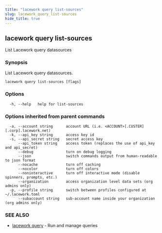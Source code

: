 ```yaml
---
title: "lacework query list-sources"
slug: lacework_query_list-sources
hide_title: true
---
```


## lacework query list-sources

List Lacework query datasources

### Synopsis

List Lacework query datasources.

```
lacework query list-sources [flags]
```

### Options

```
  -h, --help   help for list-sources
```

### Options inherited from parent commands

```
  -a, --account string      account URL (i.e. <ACCOUNT>[.CUSTER][.corp].lacework.net)
  -k, --api_key string      access key id
  -s, --api_secret string   secret access key
      --api_token string    access token (replaces the use of api_key and api_secret)
      --debug               turn on debug logging
      --json                switch commands output from human-readable to json format
      --nocache             turn off caching
      --nocolor             turn off colors
      --noninteractive      turn off interactive mode (disable spinners, prompts, etc.)
      --organization        access organization level data sets (org admins only)
  -p, --profile string      switch between profiles configured at ~/.lacework.toml
      --subaccount string   sub-account name inside your organization (org admins only)
```

### SEE ALSO

* [lacework query](lacework_query.md)	 - Run and manage queries

